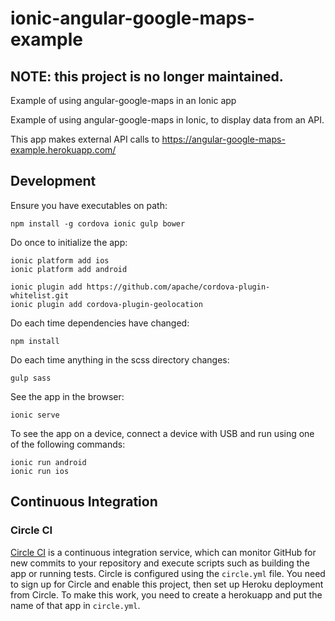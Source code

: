 ionic-angular-google-maps-example
=========================

## NOTE: this project is no longer maintained.

Example of using angular-google-maps in an Ionic app

Example of using angular-google-maps in Ionic, to display data from an API.

This app makes external API calls to https://angular-google-maps-example.herokuapp.com/

Development
-----------

Ensure you have executables on path:

    npm install -g cordova ionic gulp bower

Do once to initialize the app:

    ionic platform add ios
    ionic platform add android

    ionic plugin add https://github.com/apache/cordova-plugin-whitelist.git
    ionic plugin add cordova-plugin-geolocation

Do each time dependencies have changed:

    npm install

Do each time anything in the scss directory changes:

    gulp sass

See the app in the browser:

    ionic serve

To see the app on a device, connect a device with USB and run using one of the following commands:

    ionic run android
    ionic run ios

Continuous Integration
----------------------

### Circle CI

[Circle CI](https://circleci.com/) is a continuous integration service, which can monitor GitHub for new commits
to your repository and execute scripts such as building the app or running tests. Circle is 
configured using the `circle.yml` file. You need to sign up for Circle and enable this project, then
set up Heroku deployment from Circle. To make this work, you need to create a herokuapp and put the
name of that app in `circle.yml`.
